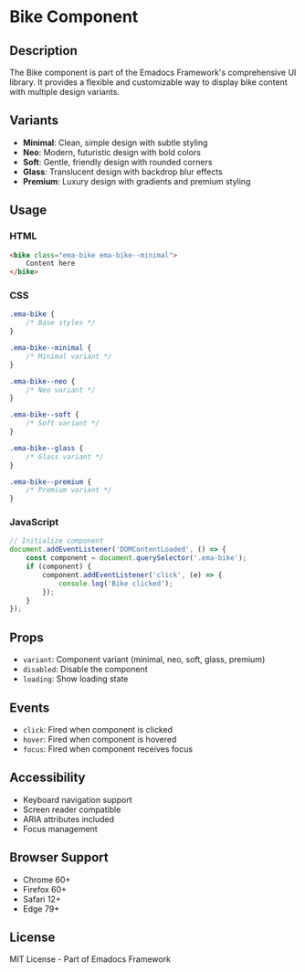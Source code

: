 # Bike Component

## Description
The Bike component is part of the Emadocs Framework's comprehensive UI library. It provides a flexible and customizable way to display bike content with multiple design variants.

## Variants
- **Minimal**: Clean, simple design with subtle styling
- **Neo**: Modern, futuristic design with bold colors
- **Soft**: Gentle, friendly design with rounded corners
- **Glass**: Translucent design with backdrop blur effects
- **Premium**: Luxury design with gradients and premium styling

## Usage

### HTML
```html
<bike class="ema-bike ema-bike--minimal">
    Content here
</bike>
```

### CSS
```css
.ema-bike {
    /* Base styles */
}

.ema-bike--minimal {
    /* Minimal variant */
}

.ema-bike--neo {
    /* Neo variant */
}

.ema-bike--soft {
    /* Soft variant */
}

.ema-bike--glass {
    /* Glass variant */
}

.ema-bike--premium {
    /* Premium variant */
}
```

### JavaScript
```javascript
// Initialize component
document.addEventListener('DOMContentLoaded', () => {
    const component = document.querySelector('.ema-bike');
    if (component) {
        component.addEventListener('click', (e) => {
            console.log('Bike clicked');
        });
    }
});
```

## Props
- `variant`: Component variant (minimal, neo, soft, glass, premium)
- `disabled`: Disable the component
- `loading`: Show loading state

## Events
- `click`: Fired when component is clicked
- `hover`: Fired when component is hovered
- `focus`: Fired when component receives focus

## Accessibility
- Keyboard navigation support
- Screen reader compatible
- ARIA attributes included
- Focus management

## Browser Support
- Chrome 60+
- Firefox 60+
- Safari 12+
- Edge 79+

## License
MIT License - Part of Emadocs Framework
